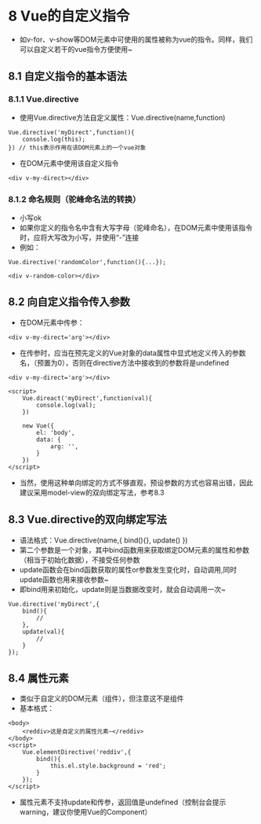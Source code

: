 # 8 Vue的自定义指令
- 如v-for、v-show等DOM元素中可使用的属性被称为vue的指令。同样，我们可以自定义若干的vue指令方便使用~

## 8.1 自定义指令的基本语法

### 8.1.1 Vue.directive
- 使用Vue.directive方法自定义属性：Vue.directive(name,function)
```
Vue.directive('myDirect',function(){
	console.log(this);
}) // this表示作用在该DOM元素上的一个vue对象
```
- 在DOM元素中使用该自定义指令
```
<div v-my-direct></div>
```

### 8.1.2 命名规则（驼峰命名法的转换）
- 小写ok
- 如果你定义的指令名中含有大写字母（驼峰命名），在DOM元素中使用该指令时，应将大写改为小写，并使用“-”连接
- 例如：
```
Vue.directive('randomColor',function(){...});

<div v-random-color></div>
```

## 8.2 向自定义指令传入参数
- 在DOM元素中传参：
```
<div v-my-direct='arg'></div>
```
- 在传参时，应当在预先定义的Vue对象的data属性中显式地定义传入的参数名，（预置为0），否则在directive方法中接收到的参数将是undefined
```
<div v-my-direct='arg'></div>

<script>
	Vue.direact('myDirect',function(val){
		console.log(val);
	})

	new Vue({
		el: 'body',
		data: {
			arg: '',
		}
	})
</script>
```
- 当然，使用这种单向绑定的方式不够直观，预设参数的方式也容易出错，因此建议采用model-view的双向绑定写法，参考8.3

## 8.3 Vue.directive的双向绑定写法

- 语法格式：Vue.directive(name,{ bind(){}, update() })
- 第二个参数是一个对象，其中bind函数用来获取绑定DOM元素的属性和参数（相当于初始化数据），不接受任何参数
- update函数会在bind函数获取的属性or参数发生变化时，自动调用,同时update函数也用来接收参数~
- 即bind用来初始化，update则是当数据改变时，就会自动调用一次~

```
Vue.directive('myDirect',{
	bind(){
		//
	},
	update(val){
		//
	}
});
```

## 8.4 属性元素
- 类似于自定义的DOM元素（组件），但注意这不是组件
- 基本格式：
```
<body>
	<reddiv>这是自定义的属性元素~</reddiv>
</body>
<script>
	Vue.elementDirective('reddiv',{
		bind(){
			this.el.style.background = 'red';
		}
	});
</script>
```
- 属性元素不支持update和传参，返回值是undefined（控制台会提示warning，建议你使用Vue的Component）